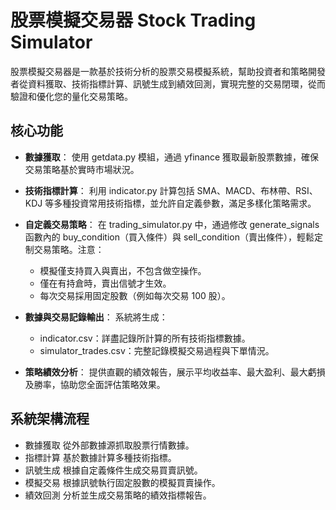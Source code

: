 # 股票模擬交易器 Stock Trading Simulator

股票模擬交易器是一款基於技術分析的股票交易模擬系統，幫助投資者和策略開發者從資料獲取、技術指標計算、訊號生成到績效回測，實現完整的交易閉環，從而驗證和優化您的量化交易策略。

## 核心功能

- **數據獲取**： 使用 getdata.py 模組，通過 yfinance 獲取最新股票數據，確保交易策略基於實時市場狀況。

- **技術指標計算**： 利用 indicator.py 計算包括 SMA、MACD、布林帶、RSI、KDJ 等多種投資常用技術指標，並允許自定義參數，滿足多樣化策略需求。

- **自定義交易策略**： 在 trading_simulator.py 中，通過修改 generate_signals 函數內的 buy_condition（買入條件）與 sell_condition（賣出條件），輕鬆定制交易策略。注意：
  - 模擬僅支持買入與賣出，不包含做空操作。
  - 僅在有持倉時，賣出信號才生效。
  - 每次交易採用固定股數（例如每次交易 100 股）。


- **數據與交易記錄輸出**： 系統將生成：
  - indicator.csv：詳盡記錄所計算的所有技術指標數據。
  - simulator_trades.csv：完整記錄模擬交易過程與下單情況。


- **策略績效分析**： 提供直觀的績效報告，展示平均收益率、最大盈利、最大虧損及勝率，協助您全面評估策略效果。

## 系統架構流程
- 數據獲取
從外部數據源抓取股票行情數據。
- 指標計算
基於數據計算多種技術指標。
- 訊號生成
根據自定義條件生成交易買賣訊號。
- 模擬交易
根據訊號執行固定股數的模擬買賣操作。
- 績效回測
分析並生成交易策略的績效指標報告。


